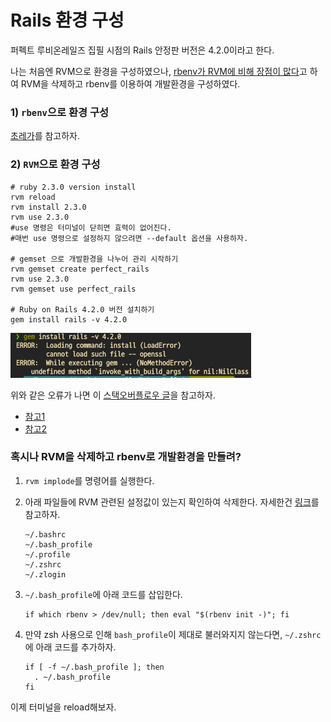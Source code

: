 # Rails 환경 구성

퍼펙트 루비온레일즈 집필 시점의 Rails 안정판 버전은 4.2.0이라고 한다.

나는 처음엔 RVM으로 환경을 구성하였으나, [rbenv가 RVM에 비해 장점이 많다](https://github.com/rbenv/rbenv/wiki/Why-rbenv%3F)고 하여 RVM을 삭제하고 rbenv를 이용하여 개발환경을 구성하였다.

### 1\) `rbenv`으로 환경 구성

[초레가](https://www.railsguidebook.com/contents/rbenv.html)를 참고하자.

### 2\) `RVM`으로 환경 구성

```text
# ruby 2.3.0 version install
rvm reload
rvm install 2.3.0
rvm use 2.3.0  
#use 명령은 터미널이 닫히면 효력이 없어진다. 
#매번 use 명령으로 설정하지 않으려면 --default 옵션을 사용하자.
​
# gemset 으로 개발환경을 나누어 관리 시작하기
rvm gemset create perfect_rails
rvm use 2.3.0
rvm gemset use perfect_rails
​
# Ruby on Rails 4.2.0 버전 설치하기
gem install rails -v 4.2.0
```

![](../../../.gitbook/assets/cannot-load-such-file-openssl.png)

위와 같은 오류가 나면 이 [스택오버플로우 글](https://stackoverflow.com/questions/15129355/ruby-2-0-rails-gem-install-error-cannot-load-such-file-openssl/15133391)을 참고하자.

* [참고1](http://blog.ableit.co.kr/?p=179)
* [참고2](https://m.blog.naver.com/PostView.nhn?blogId=potter777777&logNo=220738975186&proxyReferer=https:%2F%2Fwww.google.com%2F)

### 혹시나 RVM을 삭제하고 rbenv로 개발환경을 만들려?

1. `rvm implode`를 명령어를 실행한다.
2. 아래 파일들에 RVM 관련된 설정값이 있는지 확인하여 삭제한다. 자세한건 [링크](https://stackoverflow.com/questions/3558656/how-to-remove-rvm-ruby-version-manager-from-my-system/25571648#25571648)를 참고하자.

   ```text
   ~/.bashrc 
   ~/.bash_profile 
   ~/.profile 
   ~/.zshrc
   ~/.zlogin
   ```

3. `~/.bash_profile`에 아래 코드를 삽입한다.

   ```text
   if which rbenv > /dev/null; then eval "$(rbenv init -)"; fi
   ```

4. 만약 zsh 사용으로 인해 `bash_profile`이 제대로 불러와지지 않는다면, `~/.zshrc`에 아래 코드를 추가하자.

   ```text
   if [ -f ~/.bash_profile ]; then
     . ~/.bash_profile
   fi
   ```

이제 터미널을 reload해보자.

